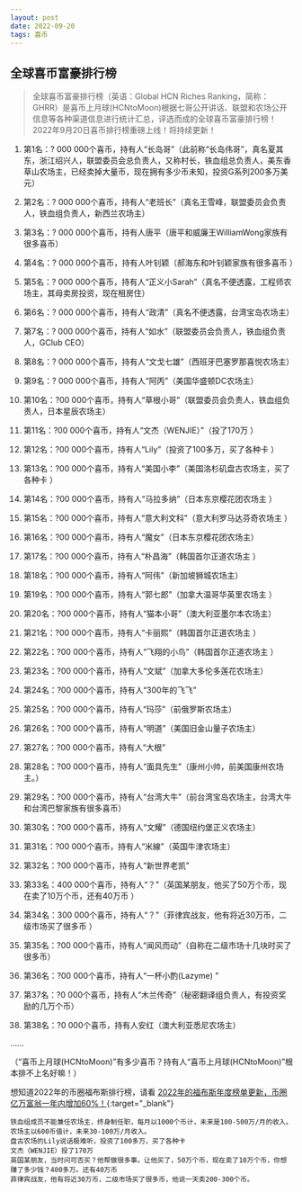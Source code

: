 ```yaml
---
layout: post
date: 2022-09-20
tags: 喜币
---
```



## 全球喜币富豪排行榜

> 全球喜币富豪排行榜（英语：Global HCN Riches Ranking，简称：GHRR）是喜币上月球(HCNtoMoon)根据七哥公开讲话、联盟和农场公开信息等各种渠道信息进行统计汇总，评选而成的全球喜币富豪排行榜！2022年9月20日喜币排行榜重磅上线！将持续更新！

1. 第1名：? 000 000个喜币，持有人“长岛哥”（此前称“长岛伟哥”，真名夏其东，浙江绍兴人，联盟委员会总负责人，又称村长，铁血组总负责人，美东香草山农场主，已经卖掉大量币，现在拥有多少币未知，投资G系列200多万美元）

1. 第2名：? 000 000个喜币，持有人“老班长”（真名王雪峰，联盟委员会负责人，铁血组负责人，新西兰农场主）

1. 第3名：? 000 000个喜币，持有人唐平（唐平和威廉王WilliamWong家族有很多喜币）

1. 第4名：? 000 000个喜币，持有人叶钊颖（郝海东和叶钊颖家族有很多喜币 ）

1. 第5名：? 000 000个喜币，持有人“正义小Sarah”（真名不便透露，工程师农场主，其母卖房投资，现在租房住）

1. 第6名：? 000 000个喜币，持有人“政清”（真名不便透露，台湾宝岛农场主）

1. 第7名：? 000 000个喜币，持有人“如水”（联盟委员会负责人，铁血组负责人，GClub CEO）


1. 第8名：? 000 000个喜币，持有人“文戈七雄”（西班牙巴塞罗那喜悦农场主）

1. 第9名：? 000 000个喜币，持有人“阿丙”（美国华盛顿DC农场主）

1. 第10名：?00 000个喜币，持有人“草根小哥”（联盟委员会负责人，铁血组负责人，日本星辰农场主）

1. 第11名：?00 000个喜币，持有人“文杰（WENJIE）”（投了170万 ）

1. 第12名：?00 000个喜币，持有人“Lily”（投资了100多万，买了各种卡 ）

1. 第13名：?00 000个喜币，持有人“美国小李”（美国洛杉矶盘古农场主，买了各种卡 ）
1. 第14名：?00 000个喜币，持有人“马拉多纳”（日本东京樱花团农场主 ）
1. 第15名：?00 000个喜币，持有人“意大利文科”（意大利罗马达芬奇农场主 ）
1. 第16名：?00 000个喜币，持有人“魔女”（日本东京樱花团农场主）
1. 第17名：?00 000个喜币，持有人“朴昌海”（韩国首尔正道农场主 ）

1. 第18名：?00 000个喜币，持有人“阿伟”（新加坡狮城农场主）

1. 第19名：?00 000个喜币，持有人“郭七郎”（加拿大温哥华英里农场主 ）

1. 第20名：?00 000个喜币，持有人“猫本小哥”（澳大利亚墨尔本农场主）
1. 第21名：?00 000个喜币，持有人“卡丽熙”（韩国首尔正道农场主 ）
1. 第22名：?00 000个喜币，持有人“飞翔的小鸟”（韩国首尔正道农场主 ）
1. 第23名：?00 000个喜币，持有人“文斌”（加拿大多伦多莲花农场主）

1. 第24名：?00 000个喜币，持有人“300年的飞飞”

1. 第25名：?00 000个喜币，持有人“玛莎”（前俄罗斯农场主）
1. 第26名：?00 000个喜币，持有人“明道”（美国旧金山量子农场主）

1. 第27名：?00 000个喜币，持有人“大根”
1. 第28名：?00 000个喜币，持有人“面具先生”（康州小帅，前美国康州农场主。）
1. 第29名：?00 000个喜币，持有人“台湾大牛”（前台湾宝岛农场主，台湾大牛和台湾巴黎家族有很多喜币）
1. 第30名：?00 000个喜币，持有人“文耀”（德国纽约堡正义农场主）
1. 第31名：?00 000个喜币，持有人“米線”（英国牛津农场主）

1. 第32名：?00 000个喜币，持有人“新世界老凯”

1. 第33名：400 000个喜币，持有人“？”（英国某朋友，他买了50万个币，现在卖了10万个币，还有40万币 ）

1. 第34名：300 000个喜币，持有人“？”（菲律宾战友，他有将近30万币，二级市场买了很多币 ）

1. 第35名：?00 000个喜币，持有人“闻风而动”（自称在二级市场十几块时买了很多币）



1. 第36名：?00 000个喜币，持有人“一杯小酌(Lazyme) ”

1. 第37名：?0 000个喜币，持有人“木兰传奇”（秘密翻译组负责人，有投资奖励的几万个币）

1. 第38名：?0 000个喜币，持有人安红（澳大利亚悉尼农场主）


……

（“喜币上月球(HCNtoMoon)”有多少喜币？持有人“喜币上月球(HCNtoMoon)”根本排不上名好嘛！）



想知道2022年的币圈福布斯排行榜，请看
[2022年的福布斯年度榜单更新，币圈亿万富翁一年内增加60%！](https://hcntomoon.github.io/2022%E5%B9%B4%E7%9A%84%E7%A6%8F%E5%B8%83%E6%96%AF%E5%B9%B4%E5%BA%A6%E6%A6%9C%E5%8D%95){:target="_blank"} 






~~~
铁血组成员不能兼任农场主，终身制任职，每月以1000个币计，未来是100-500万/月的收入。农场主以600币值计，未来30-100万/月收入。
盘古农场的Lily说话极难听，投资了100多万，买了各种卡
文杰（WENJIE）投了170万
英国某朋友，当时问可否买？他帮做很多事。让他买了，50万个币，现在卖了10万个币，你想赚了多少钱？400多万。还有40万币
菲律宾战友，他有将近30万币，二级市场买了很多币，他说一天卖200-300个币。
~~~

